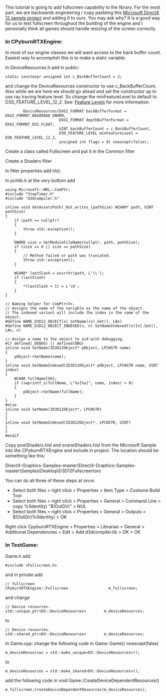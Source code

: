 This tutorial is going to add fullscreen capability to the library. For the most part, we are backwards engineering / copy pasteing this [Microsoft DirectX 12 sample project](https://github.com/microsoft/DirectX-Graphics-Samples/tree/master/Samples/Desktop/D3D12Fullscreen) and adding it to ours. You may ask why? It is a good way for us to test fullscreen throughout the building of the engine and I personally think all games should handle resizing of the screen correctly.

### In CPyburnRTXEngine:

In most of our engine classes we will want access to the back buffer count. Easiest way to accomplish this is to make a static variable.

In DeviceResources.h add in public:
```
static constexpr unsigned int c_BackBufferCount = 2;
```
and change the DeviceResources constructor to use c_BackBufferCount. Also while we are here we should go ahead and set the constructor up to use ray tracing feature level. So change the minFeatureLevel to default to D3D_FEATURE_LEVEL_12_2. See: [Feature Levels](https://learn.microsoft.com/en-us/windows/win32/direct3d12/hardware-feature-levels) for more information.
```
        DeviceResources(DXGI_FORMAT backBufferFormat = DXGI_FORMAT_B8G8R8A8_UNORM,
                        DXGI_FORMAT depthBufferFormat = DXGI_FORMAT_D32_FLOAT,
                        UINT backBufferCount = c_BackBufferCount,
                        D3D_FEATURE_LEVEL minFeatureLevel = D3D_FEATURE_LEVEL_12_2,
                        unsigned int flags = 0) noexcept(false);
```

Create a class called Fullscreen and put it in the Common filter

Create a Shaders filter

In fitler properties add hlsl;

In pchlib.h at the very bottom add
```
using Microsoft::WRL::ComPtr;
#include "StepTimer.h"
#include "d3dcompiler.h"

inline void GetAssetsPath(_Out_writes_(pathSize) WCHAR* path, UINT pathSize)
{
    if (path == nullptr)
    {
        throw std::exception();
    }

    DWORD size = GetModuleFileName(nullptr, path, pathSize);
    if (size == 0 || size == pathSize)
    {
        // Method failed or path was truncated.
        throw std::exception();
    }

    WCHAR* lastSlash = wcsrchr(path, L'\\');
    if (lastSlash)
    {
        *(lastSlash + 1) = L'\0';
    }
}

// Naming helper for ComPtr<T>.
// Assigns the name of the variable as the name of the object.
// The indexed variant will include the index in the name of the object.
#define NAME_D3D12_OBJECT(x) SetName((x).Get(), L#x)
#define NAME_D3D12_OBJECT_INDEXED(x, n) SetNameIndexed((x)[n].Get(), L#x, n)

// Assign a name to the object to aid with debugging.
#if defined(_DEBUG) || defined(DBG)
inline void SetName(ID3D12Object* pObject, LPCWSTR name)
{
    pObject->SetName(name);
}
inline void SetNameIndexed(ID3D12Object* pObject, LPCWSTR name, UINT index)
{
    WCHAR fullName[50];
    if (swprintf_s(fullName, L"%s[%u]", name, index) > 0)
    {
        pObject->SetName(fullName);
    }
}
#else
inline void SetName(ID3D12Object*, LPCWSTR)
{
}
inline void SetNameIndexed(ID3D12Object*, LPCWSTR, UINT)
{
}
#endif
```
Copy postShaders.hlsl and sceneShaders.hlsl from the Microsoft Sample into the CPyburnRTXEngine and include in project. The location should be something like this:

DirectX-Graphics-Samples-master\DirectX-Graphics-Samples-master\Samples\Desktop\D3D12Fullscreen\src

You can do all three of these steps at once:
- Select both files > right click > Properties > Item Type > Custome Build Tool 
- Select both files > right click > Properties > General > Command Line > copy %(Identity) "$(OutDir)" > NUL 
- Select both files > right click > Properties > General > Outputs > $(OutDir)\%(Identity) > OK

Right click CpyburnRTXEngine > Properties > Librarian > General > Additional Dependencies > Edit > Add d3dcompiler.lib > OK > OK

### In TestGame:
Game.h add
```
#include <Fullscreen.h>
```
and in private add
```
// fullscreen
CPyburnRTXEngine::Fullscreen                  m_fullscreen;
```
and change 
```
// Device resources.
std::unique_ptr<DX::DeviceResources>        m_deviceResources;
```
to
```
// Device resources.
std::shared_ptr<DX::DeviceResources>        m_deviceResources;
```
In Game.cpp:
change the following code in Game::Game() noexcept(false)
```
m_deviceResources = std::make_unique<DX::DeviceResources>();
```
to
```
m_deviceResources = std::make_shared<DX::DeviceResources>();
```
add the following code in void Game::CreateDeviceDependentResources()
```
m_fullscreen.CreateDeviceDependentResources(m_deviceResources);
```
